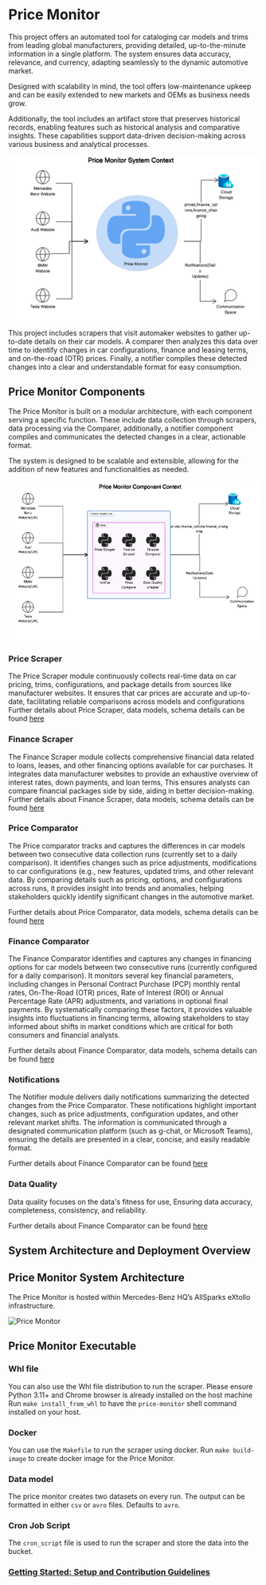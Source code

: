 # Price Monitor

This project offers an automated tool for cataloging car models and trims from leading global manufacturers, providing detailed, up-to-the-minute information in a single platform. 
The system ensures data accuracy, relevance, and currency, adapting seamlessly to the dynamic automotive market.

Designed with scalability in mind, the tool offers low-maintenance upkeep and can be easily extended to new markets and OEMs as business needs grow.

Additionally, the tool includes an artifact store that preserves historical records, enabling features such as historical analysis and comparative insights. 
These capabilities support data-driven decision-making across various business and analytical processes.

![Price Monitor](docs/images/pm-system-context.png)

This project includes scrapers that visit automaker websites to gather up-to-date details on their car models. 
A comparer then analyzes this data over time to identify changes in car configurations, finance and leasing terms, and on-the-road (OTR) prices. 
Finally, a notifier compiles these detected changes into a clear and understandable format for easy consumption.


## Price Monitor Components

The Price Monitor is built on a modular architecture, with each component serving a specific function. 
These include data collection through scrapers, data processing via the Comparer, additionally, a notifier component compiles and communicates the detected changes in a clear, actionable format.

The system is designed to be scalable and extensible, allowing for the addition of new features and functionalities as needed.

![Price Monitor](docs/images/pm-component.png)

 ### Price Scraper

The Price Scraper module continuously collects real-time data on car pricing, trims, configurations, and package details from sources like manufacturer websites. It ensures that car prices are accurate and up-to-date, facilitating reliable comparisons across models and configurations
Further details about Price Scraper, data models, schema details can be found [here](docs/markdown/PRICE-SCRAPER-README.md)

 ### Finance Scraper

The Finance Scraper module collects comprehensive financial data related to loans, leases, and other financing options available for car purchases. It integrates data manufacturer websites to provide an exhaustive overview of interest rates, down payments, and loan terms, 
This ensures analysts can compare financial packages side by side, aiding in better decision-making.
Further details about Finance Scraper, data models, schema details can be found [here](docs/markdown/FINANCE-SCRAPER-README.md)

### Price Comparator
The Price comparator tracks and captures the differences in car models between two consecutive data collection runs (currently set to a daily comparison). 
It identifies changes such as price adjustments, modifications to car configurations (e.g., new features, updated trims, and other relevant data. 
By comparing details such as pricing, options, and configurations across runs, it provides insight into trends and anomalies, helping stakeholders quickly identify significant changes in the automotive market.

Further details about Price Comparator, data models, schema details can be found [here](docs/markdown/PRICE-COMPARATOR-README.md)

### Finance Comparator
The Finance Comparator identifies and captures any changes in financing options for car models between two consecutive runs (currently configured for a daily comparison). 
It monitors several key financial parameters, including changes in Personal Contract Purchase (PCP) monthly rental rates, On-The-Road (OTR) prices, Rate of Interest (ROI) or Annual Percentage Rate (APR) adjustments, 
and variations in optional final payments. By systematically comparing these factors, it provides valuable insights into fluctuations in financing terms, allowing stakeholders to stay informed about shifts in market conditions 
which are critical for both consumers and financial analysts.

Further details about Finance Comparator, data models, schema details can be found [here](docs/markdown/FINANCE-COMPARATOR-README.md)

### Notifications

The Notifier module delivers daily notifications summarizing the detected changes from the Price Comparator. 
These notifications highlight important changes, such as price adjustments, configuration updates, and other relevant market shifts. 
The information is communicated through a designated communication platform (such as g-chat, or Microsoft Teams), ensuring the details are presented in a clear, concise, and easily readable format. 

Further details about Finance Comparator can be found [here](docs/markdown/NOTIFICATIONS-README.md)

### Data Quality

Data quality focuses on the data's fitness for use, 
Ensuring data accuracy, completeness, consistency, and reliability.

Further details about Finance Comparator can be found [here](docs/markdown/DATA-QUALITY-README.md)


## System Architecture and Deployment Overview

## Price Monitor System Architecture 

The Price Monitor is hosted within Mercedes-Benz HQ’s AllSparks eXtollo infrastructure. 

![Price Monitor](docs/images/pm-system-architecture.png)


## Price Monitor Executable

### Whl file

You can also use the Whl file distribution to run the scraper. Please ensure Python 3.11+ and Chrome browser is already installed on the host machine
Run `make install_from_whl` to have the `price-monitor` shell command installed on your host.

### Docker

You can use the `Makefile`[](Makefile) to run the scraper using docker. Run `make build-image` to create docker image for the Price Monitor.

### Data model

The price monitor creates two datasets on every run. The output can be formatted in either `csv` or `avro` files. Defaults to `avro`.


### Cron Job Script

The `cron_script` file is used to run the scraper and store the data into the bucket.


### [Getting Started: Setup and Contribution Guidelines](docs/markdown/CONTRIBUTING.md)